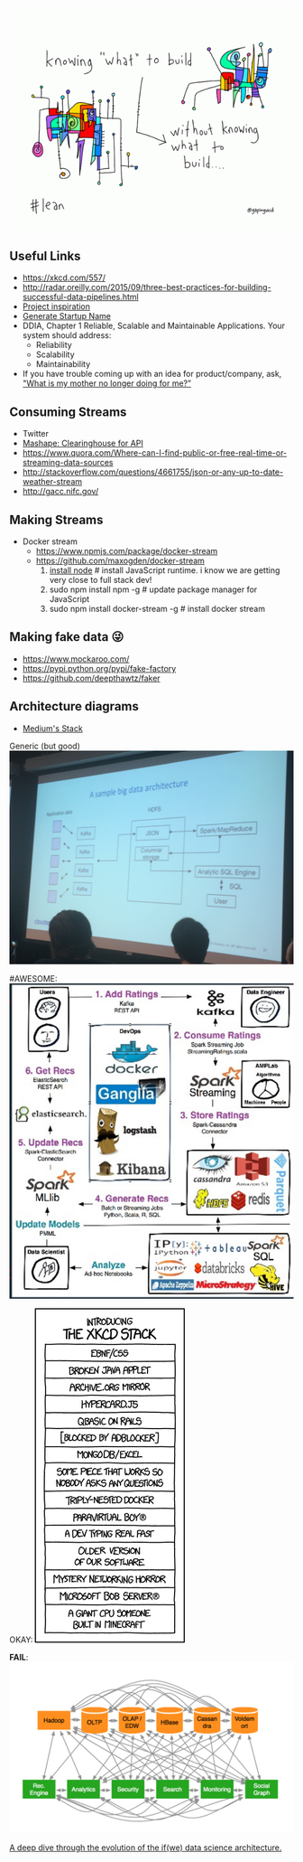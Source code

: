 ![](images/build.jpg)

Useful Links
---

- https://xkcd.com/557/
- http://radar.oreilly.com/2015/09/three-best-practices-for-building-successful-data-pipelines.html
- [Project inspiration](http://tiffzhang.com/startup/)
- [Generate Startup Name](https://www.namemesh.com/company-name-generator)
- DDIA, Chapter 1 Reliable, Scalable and Maintainable Applications. Your system should address:
    - Reliability
    - Scalability
    - Maintainability
- If you have trouble coming up with an idea for product/company, ask, ["What is my mother no longer doing for me?”](http://www.vanityfair.com/news/2015/08/is-silicon-valley-in-another-bubble)


Consuming Streams
----
- Twitter
- [Mashape: Clearinghouse for API](https://market.mashape.com/explore?query=stream)
- https://www.quora.com/Where-can-I-find-public-or-free-real-time-or-streaming-data-sources
- http://stackoverflow.com/questions/4661755/json-or-any-up-to-date-weather-stream
- http://gacc.nifc.gov/

Making Streams
----
- Docker stream
    - https://www.npmjs.com/package/docker-stream
    - https://github.com/maxogden/docker-stream
        1. [install node](https://nodejs.org/en/) # install JavaScript runtime. i know we are getting very close to full stack dev!
        2. sudo npm install npm -g # update package manager for JavaScript
        2. sudo npm install docker-stream -g # install docker stream

Making fake data 😜
----
- https://www.mockaroo.com/
- https://pypi.python.org/pypi/fake-factory
- https://github.com/deepthawtz/faker

Architecture diagrams
---

- [Medium's Stack](https://medium.com/medium-eng/the-stack-that-helped-medium-drive-2-6-millennia-of-reading-time-e56801f7c492#.pmtld9o04)

Generic (but good)
![](images/sample_big_data_architecture.jpg)

\#AWESOME:
![](images/sample_architecture.png)

OKAY:
![](images/xkcd_stack.png)

__FAIL__:
![](images/architecture_FAIL.png)

[A deep dive through the evolution of the if(we) data science architecture.](https://www.oreilly.com/learning/architecting-for-data-science)